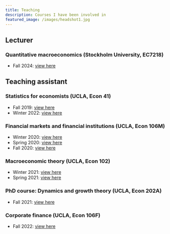 ```yaml
---
title: Teaching
description: Courses I have been involved in
featured_image: /images/headshot1.jpg
---
```


##  Lecturer
### Quantitative macroeconomics (Stockholm University, EC7218)
- Fall 2024: <a href="https://www.jesperbojeryd.se/misc/teaching_evals/lecturer_evaluations_2024F_EC7218.pdf" target="_blank">view here</a>

##  Teaching assistant
### Statistics for economists (UCLA, Econ 41)
- Fall 2019: <a href="https://www.jesperbojeryd.se/misc/teaching_evals/TA_evaluations_2019F_Econ_41.pdf" target="_blank">view here</a>
- Winter 2022: <a href="https://www.jesperbojeryd.se/misc/teaching_evals/TA_evaluations_2022W_Econ_41.pdf" target="_blank">view here</a>

### Financial markets and financial institutions (UCLA, Econ 106M)
- Winter 2020: <a href="https://www.jesperbojeryd.se/misc/teaching_evals/TA_evaluations_2020W_Econ_106M.pdf" target="_blank">view here</a>
- Spring 2020: <a href="https://www.jesperbojeryd.se/misc/teaching_evals/TA_evaluations_2020S_Econ_106M.pdf" target="_blank">view here</a>
- Fall 2020: <a href="https://www.jesperbojeryd.se/misc/teaching_evals/TA_evaluations_2020F_Econ_106M.pdf" target="_blank">view here</a>

### Macroeconomic theory (UCLA, Econ 102)
- Winter 2021: <a href="https://www.jesperbojeryd.se/misc/teaching_evals/TA_evaluations_2021W_Econ_102.pdf" target="_blank">view here</a>
- Spring 2021: <a href="https://www.jesperbojeryd.se/misc/teaching_evals/TA_evaluations_2021S_Econ_102.pdf" target="_blank">view here</a>

### PhD course: Dynamics and growth theory (UCLA, Econ 202A)
- Fall 2021: <a href="https://www.jesperbojeryd.se/misc/teaching_evals/TA_evaluations_2021F_Econ_202A.pdf" target="_blank">view here</a>

### Corporate finance (UCLA, Econ 106F)
- Fall 2022: <a href="https://www.jesperbojeryd.se/misc/teaching_evals/TA_evaluations_2022F_Econ_106F.pdf" target="_blank">view here</a>
